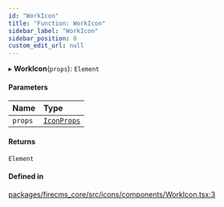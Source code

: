 ```yaml
---
id: "WorkIcon"
title: "Function: WorkIcon"
sidebar_label: "WorkIcon"
sidebar_position: 0
custom_edit_url: null
---
```


▸ **WorkIcon**(`props`): `Element`

#### Parameters

| Name | Type |
| :------ | :------ |
| `props` | [`IconProps`](../types/IconProps.md) |

#### Returns

`Element`

#### Defined in

[packages/firecms_core/src/icons/components/WorkIcon.tsx:3](https://github.com/FireCMSco/firecms/blob/d45f3739/packages/firecms_core/src/icons/components/WorkIcon.tsx#L3)
